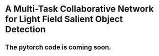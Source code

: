 # A Multi-Task Collaborative Network for Light Field Salient Object Detection

## The pytorch code is coming soon.
